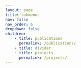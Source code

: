 ```yaml
---
layout: page
title: submenus
nav: false 
nav_order: 6
dropdown: false 
children: 
    - title: publications
      permalink: /publications/
    - title: divider
    - title: projects
      permalink: /projects/
---
```

